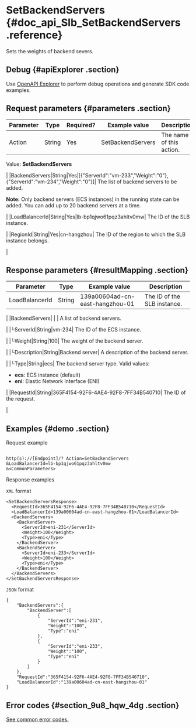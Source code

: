 # SetBackendServers {#doc_api_Slb_SetBackendServers .reference}

Sets the weights of backend severs.

## Debug {#apiExplorer .section}

Use [OpenAPI Explorer](https://api.aliyun.com/#product=Slb&api=SetBackendServers) to perform debug operations and generate SDK code examples.

## Request parameters {#parameters .section}

|Parameter|Type|Required?|Example value|Description|
|---------|----|---------|-------------|-----------|
|Action|String|Yes|SetBackendServers| The name of this action.

 Value: **SetBackendServers**

 |
|BackendServers|String|Yes|\[\{"ServerId":"vm-233","Weight":"0"\},\{"ServerId":"vm-234","Weight":"0"\}\]| The list of backend servers to be added.

 **Note:** Only backend servers \(ECS instances\) in the running state can be added. You can add up to 20 backend servers at a time.

 |
|LoadBalancerId|String|Yes|lb-bp1qjwo61pqz3ahltv0mw| The ID of the SLB instance.

 |
|RegionId|String|Yes|cn-hangzhou| The ID of the region to which the SLB instance belongs.

 |

## Response parameters {#resultMapping .section}

|Parameter|Type|Example value|Description|
|---------|----|-------------|-----------|
|LoadBalancerId|String|139a00604ad-cn-east-hangzhou-01| The ID of the SLB instance.

 |
|BackendServers| | | A list of backend servers.

 |
|└ServerId|String|vm-234| The ID of the ECS instance.

 |
|└Weight|String|100| The weight of the backend server.

 |
|└Description|String|Backend server| A description of the backend server.

 |
|└Type|String|ecs| The backend server type. Valid values:

 -   **ecs**: ECS instance \(default\)
-   **eni**: Elastic Network Interface \(ENI\)

 |
|RequestId|String|365F4154-92F6-4AE4-92F8-7FF34B540710| The ID of the request.

 |

## Examples {#demo .section}

Request example

``` {#request_demo}

http(s)://[Endpoint]/? Action=SetBackendServers
&LoadBalancerId=lb-bp1qjwo61pqz3ahltv0mw
&<CommonParameters>

```

Response examples

`XML` format

``` {#xml_return_success_demo}
<SetBackendServersResponse>
  <RequestId>365F4154-92F6-4AE4-92F8-7FF34B540710</RequestId>
  <LoadBalancerId>139a00604ad-cn-east-hangzhou-01</LoadBalancerId>
  <BackendServers>
    <BackendServer>
      <ServerId>eni-231</ServerId>
      <Weight>100</Weight>
      <Type>eni</Type>
    </BackendServer>
    <BackendServer>
      <ServerId>eni-233</ServerId>
      <Weight>100</Weight>
      <Type>eni</Type>
    </BackendServer>
  </BackendServers>
</SetBackendServersResponse>

```

`JSON` format

``` {#json_return_success_demo}
{
	"BackendServers":{
		"BackendServer":[
			{
				"ServerId":"eni-231",
				"Weight":"100",
				"Type":"eni"
			},
			{
				"ServerId":"eni-233",
				"Weight":"100",
				"Type":"eni"
			}
		]
	},
	"RequestId":"365F4154-92F6-4AE4-92F8-7FF34B540710",
	"LoadBalancerId":"139a00604ad-cn-east-hangzhou-01"
}
```

## Error codes {#section_9u8_hqw_4dg .section}

[See common error codes.](https://error-center.alibabacloud.com/status/product/Slb)

